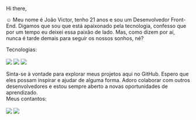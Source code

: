 Hi there,

:relaxed: Meu nome é João Victor, tenho 21 anos e sou um Desenvolvedor Front-End. Digamos que sou que está apaixonado pela tecnologia,
confesso que por um tempo eu deixei essa paixão de lado. Mas, como dizem por aí, nunca é tarde demais para seguir os nossos sonhos, né?
<br>

Tecnologias: 
<br> <br>
<img src="https://img.shields.io/badge/HTML5-E34F26?style=for-the-badge&logo=html5&logoColor=white">
<img src="https://img.shields.io/badge/CSS-239120?&style=for-the-badge&logo=css3&logoColor=white">
<img src="https://img.shields.io/badge/JavaScript-F7DF1E?style=for-the-badge&logo=javascript&logoColor=black">
<br>

Sinta-se à vontade para explorar meus projetos aqui no GitHub. Espero que eles possam inspirar e ajudar de alguma forma.
Adoro colaborar com outros desenvolvedores e estou sempre aberto a novas oportunidades de aprendizado.
<br>
Meus contantos:
<br> <br>
<a href="https://www.instagram.com/joaov3ct0r_/" alt="Instagram"><img src="https://img.shields.io/badge/Instagram-E4405F?style=for-the-badge&logo=instagram&logoColor=white"></a>
<a href="https://www.linkedin.com/in/joaov3ct0r-dev/" alt="Linkedin"><img src="https://img.shields.io/badge/LinkedIn-0077B5?style=for-the-badge&logo=linkedin&logoColor=white"></a>
